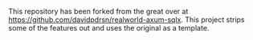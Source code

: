 This repository has been forked from the great over at https://github.com/davidpdrsn/realworld-axum-sqlx. This project strips some of the features out and uses the original as a template.
